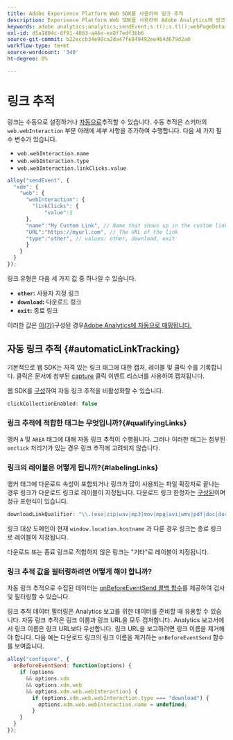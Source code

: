 ```yaml
---
title: Adobe Experience Platform Web SDK를 사용하여 링크 추적
description: Experience Platform Web SDK를 사용하여 Adobe Analytics에 링크 데이터를 전송하는 방법을 알아봅니다
keywords: adobe analytics;analytics;sendEvent;s.t();s.tl();webPageDetails;pageViews;webInteraction;웹 상호 작용;페이지 보기;링크 추적;링크 추적;링크 추적;클릭 컬렉션;클릭 컬렉션;
exl-id: d5a1804c-8f91-4083-a46e-ea8f7edf36b6
source-git-commit: b22eccb34e98ca2da47fe849492ee464d679d2a0
workflow-type: tm+mt
source-wordcount: '340'
ht-degree: 0%

---
```


# 링크 추적

링크는 수동으로 설정하거나 [자동으로](#automaticLinkTracking)추적할 수 있습니다. 수동 추적은 스키마의 `web.webInteraction` 부분 아래에 세부 사항을 추가하여 수행합니다. 다음 세 가지 필수 변수가 있습니다.

* `web.webInteraction.name`
* `web.webInteraction.type`
* `web.webInteraction.linkClicks.value`

```javascript
alloy("sendEvent", {
  "xdm": {
    "web": {
      "webInteraction": {
        "linkClicks": {
            "value":1
      },
      "name":"My Custom Link", // Name that shows up in the custom links report
      "URL":"https://myurl.com", // The URL of the link
      "type":"other", // values: other, download, exit
      }
    }
  }
});
```

링크 유형은 다음 세 가지 값 중 하나일 수 있습니다.

* **`other`:** 사용자 지정 링크
* **`download`:** 다운로드 링크
* **`exit`:** 종료 링크

이러한 값은 [이(가)](adobe-analytics/analytics-overview.md)구성된 경우[Adobe Analytics에 자동으로 매핑됩니다.](adobe-analytics/automatically-mapped-vars.md)

## 자동 링크 추적 {#automaticLinkTracking}

기본적으로 웹 SDK는 자격 있는 링크 태그에 대한 캡처, 레이블 및 클릭 수를 기록합니다. 클릭은 문서에 첨부된 [capture](https://www.w3.org/TR/uievents/#capture-phase) 클릭 이벤트 리스너를 사용하여 캡처됩니다.

웹 SDK를 [구성](../fundamentals/configuring-the-sdk.md#clickCollectionEnabled)하여 자동 링크 추적을 비활성화할 수 있습니다.

```javascript
clickCollectionEnabled: false
```

### 링크 추적에 적합한 태그는 무엇입니까?{#qualifyingLinks}

앵커 `A` 및 `AREA` 태그에 대해 자동 링크 추적이 수행됩니다. 그러나 이러한 태그는 첨부된 `onclick` 처리기가 있는 경우 링크 추적에 고려되지 않습니다.

### 링크의 레이블은 어떻게 됩니까?{#labelingLinks}

앵커 태그에 다운로드 속성이 포함되거나 링크가 많이 사용되는 파일 확장자로 끝나는 경우 링크가 다운로드 링크로 레이블이 지정됩니다. 다운로드 링크 한정자는 [구성된](../fundamentals/configuring-the-sdk.md)이며 정규 표현식이 있습니다.

```javascript
downloadLinkQualifier: "\\.(exe|zip|wav|mp3|mov|mpg|avi|wmv|pdf|doc|docx|xls|xlsx|ppt|pptx)$"
```

링크 대상 도메인이 현재 `window.location.hostname` 과 다른 경우 링크는 종료 링크로 레이블이 지정됩니다.

다운로드 또는 종료 링크로 적합하지 않은 링크는 &quot;기타&quot;로 레이블이 지정됩니다.

### 링크 추적 값을 필터링하려면 어떻게 해야 합니까?

자동 링크 추적으로 수집된 데이터는 [onBeforeEventSend 콜백 함수](../fundamentals/tracking-events.md#modifying-events-globally)를 제공하여 검사 및 필터링할 수 있습니다.

링크 추적 데이터 필터링은 Analytics 보고를 위한 데이터를 준비할 때 유용할 수 있습니다. 자동 링크 추적은 링크 이름과 링크 URL을 모두 캡처합니다. Analytics 보고서에서 링크 이름은 링크 URL보다 우선합니다. 링크 URL을 보고하려면 링크 이름을 제거해야 합니다. 다음 예는 다운로드 링크의 링크 이름을 제거하는 `onBeforeEventSend` 함수를 보여줍니다.

```javascript
alloy("configure", {
  onBeforeEventSend: function(options) {
    if (options
      && options.xdm
      && options.xdm.web
      && options.xdm.web.webInteraction) {
        if (options.xdm.web.webInteraction.type === "download") {
          options.xdm.web.webInteraction.name = undefined;
        }
    }
  }
});
```

